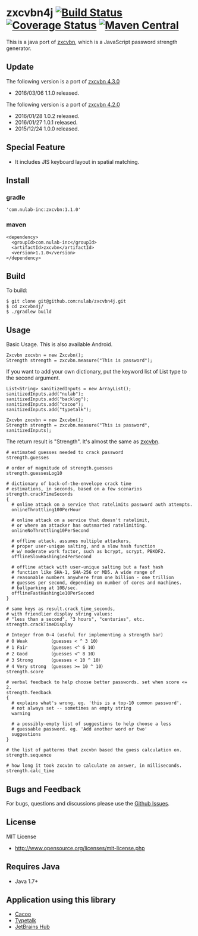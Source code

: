 
# zxcvbn4j [![Build Status](https://travis-ci.org/nulab/zxcvbn4j.svg?branch=master)](https://travis-ci.org/nulab/zxcvbn4j) [![Coverage Status](https://coveralls.io/repos/nulab/zxcvbn4j/badge.svg?branch=master&service=github)](https://coveralls.io/github/nulab/zxcvbn4j?branch=master) [![Maven Central](https://maven-badges.herokuapp.com/maven-central/com.nulab-inc/zxcvbn/badge.svg)](https://maven-badges.herokuapp.com/maven-central/com.nulab-inc/zxcvbn)

This is a java port of [zxcvbn](https://github.com/dropbox/zxcvbn), which is a JavaScript password strength generator.

## Update

The following version is a port of [zxcvbn 4.3.0](https://github.com/dropbox/zxcvbn/releases/tag/4.3.0)

* 2016/03/06 1.1.0 released.

The following version is a port of [zxcvbn 4.2.0](https://github.com/dropbox/zxcvbn/releases/tag/4.2.0)

* 2016/01/28 1.0.2 released.
* 2016/01/27 1.0.1 released.
* 2015/12/24 1.0.0 released.

## Special Feature

* It includes JIS keyboard layout in spatial matching.

## Install

### gradle

```
'com.nulab-inc:zxcvbn:1.1.0'
```

### maven

```
<dependency>
  <groupId>com.nulab-inc</groupId>
  <artifactId>zxcvbn</artifactId>
  <version>1.1.0</version>
</dependency>
```

## Build

To build:

```
$ git clone git@github.com:nulab/zxcvbn4j.git
$ cd zxcvbn4j/
$ ./gradlew build
```

## Usage

Basic Usage. This is also available Android.

```
Zxcvbn zxcvbn = new Zxcvbn();
Strength strength = zxcvbn.measure("This is password");
```

If you want to add your own dictionary, put the keyword list of List <String> type to the second argument.

```
List<String> sanitizedInputs = new ArrayList();
sanitizedInputs.add("nulab");
sanitizedInputs.add("backlog");
sanitizedInputs.add("cacoo");
sanitizedInputs.add("typetalk");

Zxcvbn zxcvbn = new Zxcvbn();
Strength strength = zxcvbn.measure("This is password", sanitizedInputs);
```

The return result is "Strength". It's almost the same as [zxcvbn](https://github.com/dropbox/zxcvbn).

```
# estimated guesses needed to crack password
strength.guesses

# order of magnitude of strength.guesses
strength.guessesLog10

# dictionary of back-of-the-envelope crack time
# estimations, in seconds, based on a few scenarios
strength.crackTimeSeconds
{
  # online attack on a service that ratelimits password auth attempts.
  onlineThrottling100PerHour

  # online attack on a service that doesn't ratelimit,
  # or where an attacker has outsmarted ratelimiting.
  onlineNoThrottling10PerSecond

  # offline attack. assumes multiple attackers,
  # proper user-unique salting, and a slow hash function
  # w/ moderate work factor, such as bcrypt, scrypt, PBKDF2.
  offlineSlowHashing1e4PerSecond

  # offline attack with user-unique salting but a fast hash
  # function like SHA-1, SHA-256 or MD5. A wide range of
  # reasonable numbers anywhere from one billion - one trillion
  # guesses per second, depending on number of cores and machines.
  # ballparking at 10B/sec.
  offlineFastHashing1e10PerSecond
}

# same keys as result.crack_time_seconds,
# with friendlier display string values:
# "less than a second", "3 hours", "centuries", etc.
strength.crackTimeDisplay

# Integer from 0-4 (useful for implementing a strength bar)
# 0 Weak        （guesses < ^ 3 10）
# 1 Fair        （guesses <^ 6 10）
# 2 Good        （guesses <^ 8 10）
# 3 Strong      （guesses < 10 ^ 10）
# 4 Very strong （guesses >= 10 ^ 10）
strength.score

# verbal feedback to help choose better passwords. set when score <= 2.
strength.feedback
{
  # explains what's wrong, eg. 'this is a top-10 common password'.
  # not always set -- sometimes an empty string
  warning

  # a possibly-empty list of suggestions to help choose a less
  # guessable password. eg. 'Add another word or two'
  suggestions
}

# the list of patterns that zxcvbn based the guess calculation on.
strength.sequence

# how long it took zxcvbn to calculate an answer, in milliseconds.
strength.calc_time
```

## Bugs and Feedback

For bugs, questions and discussions please use the [Github Issues](https://github.com/nulab/zxcvbn4j/issues).

## License

MIT License

* http://www.opensource.org/licenses/mit-license.php

## Requires Java

* Java 1.7+

## Application using this library

- [Cacoo](https://cacoo.com/)
- [Typetalk](https://typetalk.in/)
- [JetBrains Hub](https://www.jetbrains.com/hub/)
